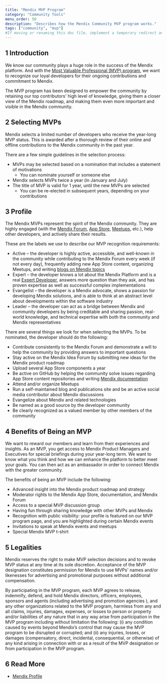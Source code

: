 ```yaml
---
title: "Mendix MVP Program"
category: "Community Tools"
menu_order: 50
description: "Describes how the Mendix Community MVP program works."
tags: ["community", "mvp"]
#If moving or renaming this doc file, implement a temporary redirect and let the respective team know they should update the URL in the product. See Mapping to Products for more details.
---
```


## 1 Introduction

We know our community plays a huge role in the success of the Mendix platform. And with the [Most Valuable Professional (MVP) program](https://developer.mendixcloud.com/link/mvp), we want to recognize our loyal developers for their ongoing contributions and commitment to Mendix.

The MVP program has been designed to empower the community by retaining our top contributors' high level of knowledge, giving them a closer view of the Mendix roadmap, and making them even more important and visible in the Mendix community.

## 2 Selecting MVPs

Mendix selects a limited number of developers who receive the year-long MVP status. This is awarded after a thorough review of their online and offline contributions to the Mendix community in the past year.

There are a few simple guidelines in the selection process:

* MVPs may be selected based on a nomination that includes a statement of motivations
    * You can nominate yourself or someone else
* Mendix selects MVPs twice a year (in January and July)
* The title of MVP is valid for 1 year, until the new MVPs are selected
    * You can be re-elected in subsequent years, depending on your contributions

## 3 Profile

The Mendix MVPs represent the spirit of the Mendix community. They are highly engaged (with the [Mendix Forum](mendix-forum), [App Store](../app-store/app-store-overview), [Meetups](index#meetups), etc.), help other developers, and actively share their results. 

These are the labels we use to describe our MVP recognition requirements:

* Active – the developer is highly active, accessible, and well-known in the community while contributing to the Mendix Forum every week (if not every day), frequently adding new App Store content, organizing Meetups, and writing [blogs on Mendix topics](https://developers.mendix.com/community-blog/)
* Expert – the developer knows a lot about the Mendix Platform and is a real [Expert Developer](https://gettingstarted.mendixcloud.com/link/certification/expert), answers more question than they ask, and has proven expertise as well as successful complex implementations
* Evangelist – the developer is a Mendix advocate, shows a passion for developing Mendix solutions, and is able to think at an abstract level about developments within the software industry
* Leader – the developer can act as a bridge between Mendix and community developers by being creditable and sharing passion, real-world knowledge, and technical expertise with both the community and Mendix representatives

There are several things we look for when selecting the MVPs. To be nominated, the developer should do the following:

* Contribute consistently to the Mendix Forum and demonstrate a will to help the community by providing answers to important questions
* Stay active on the Mendix Idea Forum by submitting new ideas for the Mendix product roadmap
* Upload several App Store components a year
* Be active on GitHub by helping the community solve issues regarding App Store content repositories and writing [Mendix documentation](https://github.com/mendix/docs)
* Attend and/or organize Meetups
* Run a self-maintained blog and publications site and be an active social media contributor about Mendix discussions
* Evangelize about Mendix and related technologies
* Be named as a good source by the developer community
* Be clearly recognized as a valued member by other members of the community

## 4 Benefits of Being an MVP

We want to reward our members and learn from their experiences and insights. As an MVP, you get access to Mendix Product Managers and Executives for special briefings during your year-long term. We want to know what you think and how we can enhance the platform to better meet your goals. You can then act as an ambassador in order to connect Mendix with the greater community.

The benefits of being an MVP include the following:

* Advanced insight into the Mendix product roadmap and strategy
* Moderator rights to the Mendix App Store, documentation, and Mendix Forum
* Access to a special MVP discussion group
* Having fun through sharing knowledge with other MVPs and Mendix
* Recognition with public visibility: your profile is featured on our MVP program page, and you are highlighted during certain Mendix events
* Invitations to speak at Mendix events and meetups
* Special Mendix MVP t-shirt

## 5 Legalities

Mendix reserves the right to make MVP selection decisions and to revoke MVP status at any time at its sole discretion. Acceptance of the MVP designation constitutes permission for Mendix to use MVPs' names and/or likenesses for advertising and promotional purposes without additional compensation.

By participating in the MVP program, each MVP agrees to release, indemnify, defend, and hold Mendix directors, officers, employees, sponsors and agents (including advertising and promotion agencies ), and any other organizations related to the MVP program, harmless from any and all claims, injuries, damages, expenses, or losses to person or property and/or liabilities of any nature that in any way arise from participation in the MVP program including without limitation the following: (i) any condition caused by events beyond Mendix’s control that may cause the MVP program to be disrupted or corrupted; and (ii) any injuries, losses, or damages (compensatory, direct, incidental, consequential, or otherwise) of any kind arising in connection with or as a result of the MVP designation or from participation in the MVP program.

## 6 Read More

* [Mendix Profile](../mendix-profile/index)